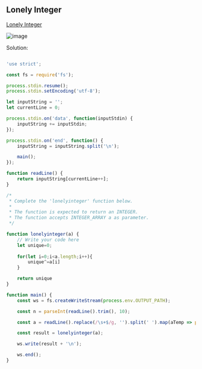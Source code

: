 ## Lonely Integer
[ Lonely Integer ](https://www.hackerrank.com/challenges/lonely-integer/problem)

![image](https://user-images.githubusercontent.com/72649014/163718519-61c48f03-5e82-459f-9f41-1f03746ab0e5.png)



Solution:
```js

'use strict';

const fs = require('fs');

process.stdin.resume();
process.stdin.setEncoding('utf-8');

let inputString = '';
let currentLine = 0;

process.stdin.on('data', function(inputStdin) {
    inputString += inputStdin;
});

process.stdin.on('end', function() {
    inputString = inputString.split('\n');

    main();
});

function readLine() {
    return inputString[currentLine++];
}

/*
 * Complete the 'lonelyinteger' function below.
 *
 * The function is expected to return an INTEGER.
 * The function accepts INTEGER_ARRAY a as parameter.
 */

function lonelyinteger(a) {
    // Write your code here
    let unique=0;
    
    for(let i=0;i<a.length;i++){
        unique^=a[i]
    }

    return unique
}

function main() {
    const ws = fs.createWriteStream(process.env.OUTPUT_PATH);

    const n = parseInt(readLine().trim(), 10);

    const a = readLine().replace(/\s+$/g, '').split(' ').map(aTemp => parseInt(aTemp, 10));

    const result = lonelyinteger(a);

    ws.write(result + '\n');

    ws.end();
}


```
